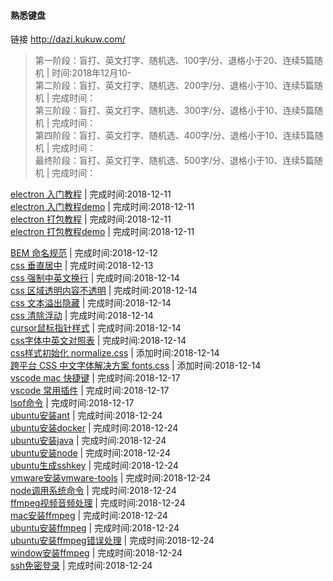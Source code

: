 #### 熟悉键盘
链接 http://dazi.kukuw.com/  
>第一阶段：盲打、英文打字、随机选、100字/分、退格小于20、连续5篇随机 | 时间:2018年12月10-  
>第二阶段：盲打、英文打字、随机选、200字/分、退格小于10、连续5篇随机 | 完成时间：  
>第三阶段：盲打、英文打字、随机选、300字/分、退格小于10、连续5篇随机 | 完成时间：  
>第四阶段：盲打、英文打字、随机选、400字/分、退格小于10、连续5篇随机 | 完成时间：  
>最终阶段：盲打、英文打字、随机选、500字/分、退格小于10、连续5篇随机 | 完成时间：  

[electron 入门教程](https://github.com/13653389794/plain/blob/master/electron/入门教程/入门教程.md) | 完成时间:2018-12-11      
[electron 入门教程demo](https://github.com/13653389794/plain/tree/master/electron/demo/demo01) | 完成时间:2018-12-11      
[electron 打包教程](https://github.com/13653389794/plain/blob/master/electron/electron打包/electron打包.md) | 完成时间:2018-12-11      
[electron 打包教程demo](https://github.com/13653389794/plain/tree/master/electron/demo/demo02) | 完成时间:2018-12-11  

[BEM 命名规范](https://github.com/13653389794/plain/blob/master/css/BEM.md) | 完成时间:2018-12-12   
[css 垂直居中](https://github.com/13653389794/plain/blob/master/css/垂直居中.md) | 完成时间:2018-12-13    
[css 强制中英文换行](https://github.com/13653389794/plain/blob/master/css/强制中英文换行.md) | 完成时间:2018-12-14   
[css 区域透明内容不透明](https://github.com/13653389794/plain/blob/master/css/区域透明内容不透明.md) | 完成时间:2018-12-14   
[css 文本溢出隐藏](https://github.com/13653389794/plain/blob/master/css/文本溢出隐藏.md) | 完成时间:2018-12-14   
[css 清除浮动](https://github.com/13653389794/plain/blob/master/css/清除浮动.md) | 完成时间:2018-12-14   
[cursor鼠标指针样式](https://github.com/13653389794/plain/blob/master/css/cursor指针.md) | 完成时间:2018-12-14   
[css字体中英文对照表](https://github.com/13653389794/plain/blob/master/css/字体中英文对照表.md) | 完成时间:2018-12-14   
[css样式初始化 normalize.css](https://github.com/necolas/normalize.css)  | 添加时间:2018-12-14   
[跨平台 CSS 中文字体解决方案 fonts.css](https://github.com/zenozeng/fonts.css)  | 添加时间:2018-12-14    
[vscode mac 快捷键](https://github.com/13653389794/plain/blob/master/vscode/mac快捷键.md)  | 完成时间:2018-12-17   
[vscode 常用插件](https://github.com/13653389794/plain/blob/master/vscode/常用插件.md)  | 完成时间:2018-12-17   
[lsof命令](https://github.com/13653389794/plain/blob/master/lsof/lsof.md)  | 完成时间:2018-12-17   
[ubuntu安装ant](https://github.com/13653389794/plain/blob/master/ubuntu/ubuntu安装ant.md)  | 完成时间:2018-12-24    
[ubuntu安装docker](https://github.com/13653389794/plain/blob/master/ubuntu/ubuntu安装docker.md)  | 完成时间:2018-12-24    
[ubuntu安装java](https://github.com/13653389794/plain/blob/master/ubuntu/ubuntu安装java.md)  | 完成时间:2018-12-24    
[ubuntu安装node](https://github.com/13653389794/plain/blob/master/ubuntu/ubuntu安装node.md)  | 完成时间:2018-12-24   
[ubuntu生成sshkey](https://github.com/13653389794/plain/blob/master/ubuntu/ubuntu生成sshkey.md)  | 完成时间:2018-12-24   
[vmware安装vmware-tools](https://github.com/13653389794/plain/blob/master/vmware/安装vmware-tools.md)  | 完成时间:2018-12-24   
[node调用系统命令](https://github.com/13653389794/plain/blob/master/node/node调用系统命令.md)  | 完成时间:2018-12-24   
[ffmpeg视频音频处理](https://github.com/13653389794/plain/blob/master/ffmpeg/ffmpeg介绍.md)  | 完成时间:2018-12-24   
[mac安装ffmpeg](https://github.com/13653389794/plain/blob/master/ffmpeg/mac安装ffmpeg.md)  | 完成时间:2018-12-24   
[ubuntu安装ffmpeg](https://github.com/13653389794/plain/blob/master/ffmpeg/ubuntu安装ffmpeg.md)  | 完成时间:2018-12-24    
[ubuntu安装ffmpeg错误处理](https://github.com/13653389794/plain/blob/master/ffmpeg/ubuntu安装ffmpeg错误处理.md)  | 完成时间:2018-12-24     
[window安装ffmpeg](https://github.com/13653389794/plain/blob/master/ffmpeg/window安装ffmpeg.md)  | 完成时间:2018-12-24     
[ssh免密登录](https://github.com/13653389794/plain/blob/master/ssh/ssh免密登录.md)  | 完成时间:2018-12-24     




